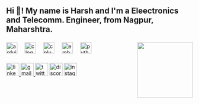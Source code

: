 <h2 align="left">Hi 👋! My name is Harsh and I'm a Eleectronics and Telecomm. Engineer, from Nagpur, Maharshtra.</h2>

###

<img align="right" height="150" src="https://i.imgflip.com/65efzo.gif"  />

###

<div align="left">
  <img src="https://skillicons.dev/icons?i=arduino" height="30" alt="arduino logo"  />
  <img width="12" />
  <img src="https://cdn.jsdelivr.net/gh/devicons/devicon/icons/c/c-original.svg" height="30" alt="c logo"  />
  <img width="12" />
  <img src="https://cdn.simpleicons.org/c++/00599C" height="30" alt="cplusplus logo"  />
  <img width="12" />
  <img src="https://cdn.jsdelivr.net/gh/devicons/devicon/icons/embeddedc/embeddedc-original.svg" height="30" alt="embeddedc logo"  />
  <img width="12" />
  <img src="https://cdn.jsdelivr.net/gh/devicons/devicon/icons/python/python-original.svg" height="30" alt="python logo"  />
</div>

###

<div align="left">
  <a href="https://www.linkedin.com/in/harsh-adyalkar-b74119227?lipi=urn%3Ali%3Apage%3Ad_flagship3_profile_view_base_contact_details%3BUDyl1xUjSe2Rz8Xl0NXmeg%3D%3D" target="_blank">
    <img src="https://img.shields.io/static/v1?message=LinkedIn&logo=linkedin&label=&color=0077B5&logoColor=white&labelColor=&style=for-the-badge" height="35" alt="linkedin logo"  />
  </a>
  <a href="adyalkarharsh21@gmail.com" target="_blank">
    <img src="[https://img.shields.io/static/v1?message=Gmail&logo=gmail&label=&color=D14836&logoColor=white&labelColor=&style=for-the-badge](https://media.licdn.com/dms/image/D5603AQEUNguCWjDvuA/profile-displayphoto-shrink_200_200/0/1709565980528?e=1720656000&v=beta&t=5ZTBVHxtjFZHamjRmEEJH32T_u0NAnxvOd-MZJaamLc)" height="35" alt="gmail logo"  />
  </a>
  <img src="https://img.shields.io/static/v1?message=Twitter&logo=twitter&label=&color=1DA1F2&logoColor=white&labelColor=&style=for-the-badge" height="35" alt="twitter logo"  />
  <img src="https://img.shields.io/static/v1?message=Discord&logo=discord&label=&color=7289DA&logoColor=white&labelColor=&style=for-the-badge" height="35" alt="discord logo"  />
  <a href="https://www.instagram.com/harshadyalkar21/" target="_blank">
    <img src="https://img.shields.io/static/v1?message=Instagram&logo=instagram&label=&color=E4405F&logoColor=white&labelColor=&style=for-the-badge" height="35" alt="instagram logo"  />
  </a>
</div>

###
